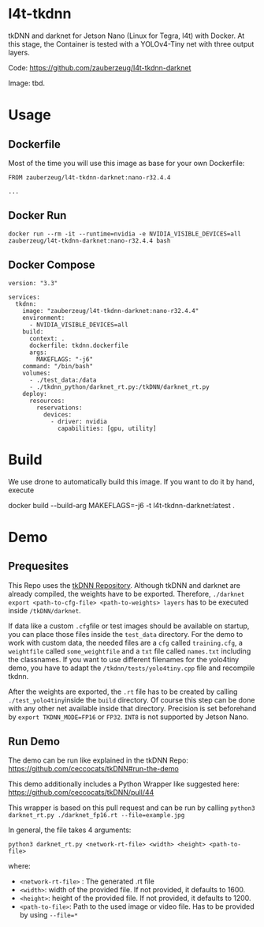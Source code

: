 # l4t-tkdnn

tkDNN and darknet for Jetson Nano (Linux for Tegra, l4t) with Docker. At this stage, the Container is tested with a YOLOv4-Tiny net with three output layers.

Code: https://github.com/zauberzeug/l4t-tkdnn-darknet

Image: tbd.

# Usage

## Dockerfile

Most of the time you will use this image as base for your own Dockerfile:

```
FROM zauberzeug/l4t-tkdnn-darknet:nano-r32.4.4

...
```

## Docker Run

`docker run --rm -it --runtime=nvidia -e NVIDIA_VISIBLE_DEVICES=all zauberzeug/l4t-tkdnn-darknet:nano-r32.4.4 bash`

## Docker Compose

```
version: "3.3"

services:
  tkdnn:
    image: "zauberzeug/l4t-tkdnn-darknet:nano-r32.4.4"
    environment:
      - NVIDIA_VISIBLE_DEVICES=all
    build:
      context: .
      dockerfile: tkdnn.dockerfile
      args:
        MAKEFLAGS: "-j6"
    command: "/bin/bash"
    volumes:
      - ./test_data:/data
      - ./tkdnn_python/darknet_rt.py:/tkDNN/darknet_rt.py
    deploy:
      resources:
        reservations:
          devices:
            - driver: nvidia
              capabilities: [gpu, utility]
```

# Build

We use drone to automatically build this image. If you want to do it by hand, execute

docker build --build-arg MAKEFLAGS=-j6 -t l4t-tkdnn-darknet:latest .

# Demo

## Prequesites

This Repo uses the [tkDNN Repository](https://github.com/ceccocats/tkDNN). Although tkDNN and darknet are already compiled, the weights have to be exported.
Therefore, `./darknet export <path-to-cfg-file> <path-to-weights> layers` has to be executed inside `/tkDNN/darknet`.

If data like a custom `.cfg`file or test images should be available on startup, you can place those files inside the `test_data` directory. For the demo to work with custom data, the needed files are a `cfg` called `training.cfg`, a `weightfile` called `some_weightfile` and a `txt` file called `names.txt` including the classnames. If you want to use different filenames for the yolo4tiny demo, you have to adapt the `/tkdnn/tests/yolo4tiny.cpp` file and recompile tkdnn.

After the weights are exported, the `.rt` file has to be created by calling `./test_yolo4tiny`inside the `build` directory. Of course this step can be done with any other net available inside that directory. 
Precision is set beforehand by `export TKDNN_MODE=FP16` or `FP32`. `INT8` is not supported by Jetson Nano.

## Run Demo

The demo can be run like explained in the tkDNN Repo: https://github.com/ceccocats/tkDNN#run-the-demo

This demo additionally includes a Python Wrapper like suggested here: https://github.com/ceccocats/tkDNN/pull/44

This wrapper is based on this pull request and can be run by calling `python3 darknet_rt.py ./darknet_fp16.rt --file=example.jpg`

In general, the file takes 4 arguments:

`python3 darknet_rt.py <network-rt-file> <width> <height> <path-to-file>`

where: 
* `<network-rt-file>` : The generated .rt file
* `<width>`: width of the provided file. If not provided, it defaults to 1600.
* `<height>`: height of the provided file. If not provided, it defaults to 1200.
* `<path-to-file>`: Path to the used image or video file. Has to be provided by using `--file=*`







